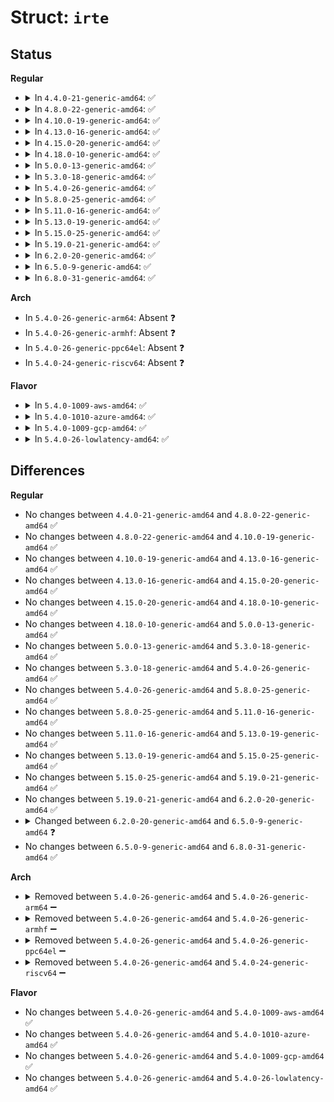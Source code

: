 # Struct: <code>irte</code>

## Status
<b>Regular</b>
<ul>
<li>
<details>
<summary>In <code>4.4.0-21-generic-amd64</code>: ✅</summary>

```c
struct irte {
    __u64 present;
    __u64 fpd;
    __u64 __res0;
    __u64 avail;
    __u64 __res1;
    __u64 pst;
    __u64 vector;
    __u64 __res2;
    __u64 r_present;
    __u64 r_fpd;
    __u64 dst_mode;
    __u64 redir_hint;
    __u64 trigger_mode;
    __u64 dlvry_mode;
    __u64 r_avail;
    __u64 r_res0;
    __u64 r_vector;
    __u64 r_res1;
    __u64 dest_id;
    __u64 p_present;
    __u64 p_fpd;
    __u64 p_res0;
    __u64 p_avail;
    __u64 p_res1;
    __u64 p_urgent;
    __u64 p_pst;
    __u64 p_vector;
    __u64 p_res2;
    __u64 pda_l;
    __u64 low;
    __u64 sid;
    __u64 sq;
    __u64 svt;
    __u64 __res3;
    __u64 p_sid;
    __u64 p_sq;
    __u64 p_svt;
    __u64 p_res3;
    __u64 pda_h;
    __u64 high;
}
```
</details>
</li>
<li>
<details>
<summary>In <code>4.8.0-22-generic-amd64</code>: ✅</summary>

```c
struct irte {
    __u64 present;
    __u64 fpd;
    __u64 __res0;
    __u64 avail;
    __u64 __res1;
    __u64 pst;
    __u64 vector;
    __u64 __res2;
    __u64 r_present;
    __u64 r_fpd;
    __u64 dst_mode;
    __u64 redir_hint;
    __u64 trigger_mode;
    __u64 dlvry_mode;
    __u64 r_avail;
    __u64 r_res0;
    __u64 r_vector;
    __u64 r_res1;
    __u64 dest_id;
    __u64 p_present;
    __u64 p_fpd;
    __u64 p_res0;
    __u64 p_avail;
    __u64 p_res1;
    __u64 p_urgent;
    __u64 p_pst;
    __u64 p_vector;
    __u64 p_res2;
    __u64 pda_l;
    __u64 low;
    __u64 sid;
    __u64 sq;
    __u64 svt;
    __u64 __res3;
    __u64 p_sid;
    __u64 p_sq;
    __u64 p_svt;
    __u64 p_res3;
    __u64 pda_h;
    __u64 high;
}
```
</details>
</li>
<li>
<details>
<summary>In <code>4.10.0-19-generic-amd64</code>: ✅</summary>

```c
struct irte {
    __u64 present;
    __u64 fpd;
    __u64 __res0;
    __u64 avail;
    __u64 __res1;
    __u64 pst;
    __u64 vector;
    __u64 __res2;
    __u64 r_present;
    __u64 r_fpd;
    __u64 dst_mode;
    __u64 redir_hint;
    __u64 trigger_mode;
    __u64 dlvry_mode;
    __u64 r_avail;
    __u64 r_res0;
    __u64 r_vector;
    __u64 r_res1;
    __u64 dest_id;
    __u64 p_present;
    __u64 p_fpd;
    __u64 p_res0;
    __u64 p_avail;
    __u64 p_res1;
    __u64 p_urgent;
    __u64 p_pst;
    __u64 p_vector;
    __u64 p_res2;
    __u64 pda_l;
    __u64 low;
    __u64 sid;
    __u64 sq;
    __u64 svt;
    __u64 __res3;
    __u64 p_sid;
    __u64 p_sq;
    __u64 p_svt;
    __u64 p_res3;
    __u64 pda_h;
    __u64 high;
}
```
</details>
</li>
<li>
<details>
<summary>In <code>4.13.0-16-generic-amd64</code>: ✅</summary>

```c
struct irte {
    __u64 present;
    __u64 fpd;
    __u64 __res0;
    __u64 avail;
    __u64 __res1;
    __u64 pst;
    __u64 vector;
    __u64 __res2;
    __u64 r_present;
    __u64 r_fpd;
    __u64 dst_mode;
    __u64 redir_hint;
    __u64 trigger_mode;
    __u64 dlvry_mode;
    __u64 r_avail;
    __u64 r_res0;
    __u64 r_vector;
    __u64 r_res1;
    __u64 dest_id;
    __u64 p_present;
    __u64 p_fpd;
    __u64 p_res0;
    __u64 p_avail;
    __u64 p_res1;
    __u64 p_urgent;
    __u64 p_pst;
    __u64 p_vector;
    __u64 p_res2;
    __u64 pda_l;
    __u64 low;
    __u64 sid;
    __u64 sq;
    __u64 svt;
    __u64 __res3;
    __u64 p_sid;
    __u64 p_sq;
    __u64 p_svt;
    __u64 p_res3;
    __u64 pda_h;
    __u64 high;
}
```
</details>
</li>
<li>
<details>
<summary>In <code>4.15.0-20-generic-amd64</code>: ✅</summary>

```c
struct irte {
    __u64 present;
    __u64 fpd;
    __u64 __res0;
    __u64 avail;
    __u64 __res1;
    __u64 pst;
    __u64 vector;
    __u64 __res2;
    __u64 r_present;
    __u64 r_fpd;
    __u64 dst_mode;
    __u64 redir_hint;
    __u64 trigger_mode;
    __u64 dlvry_mode;
    __u64 r_avail;
    __u64 r_res0;
    __u64 r_vector;
    __u64 r_res1;
    __u64 dest_id;
    __u64 p_present;
    __u64 p_fpd;
    __u64 p_res0;
    __u64 p_avail;
    __u64 p_res1;
    __u64 p_urgent;
    __u64 p_pst;
    __u64 p_vector;
    __u64 p_res2;
    __u64 pda_l;
    __u64 low;
    __u64 sid;
    __u64 sq;
    __u64 svt;
    __u64 __res3;
    __u64 p_sid;
    __u64 p_sq;
    __u64 p_svt;
    __u64 p_res3;
    __u64 pda_h;
    __u64 high;
}
```
</details>
</li>
<li>
<details>
<summary>In <code>4.18.0-10-generic-amd64</code>: ✅</summary>

```c
struct irte {
    __u64 present;
    __u64 fpd;
    __u64 __res0;
    __u64 avail;
    __u64 __res1;
    __u64 pst;
    __u64 vector;
    __u64 __res2;
    __u64 r_present;
    __u64 r_fpd;
    __u64 dst_mode;
    __u64 redir_hint;
    __u64 trigger_mode;
    __u64 dlvry_mode;
    __u64 r_avail;
    __u64 r_res0;
    __u64 r_vector;
    __u64 r_res1;
    __u64 dest_id;
    __u64 p_present;
    __u64 p_fpd;
    __u64 p_res0;
    __u64 p_avail;
    __u64 p_res1;
    __u64 p_urgent;
    __u64 p_pst;
    __u64 p_vector;
    __u64 p_res2;
    __u64 pda_l;
    __u64 low;
    __u64 sid;
    __u64 sq;
    __u64 svt;
    __u64 __res3;
    __u64 p_sid;
    __u64 p_sq;
    __u64 p_svt;
    __u64 p_res3;
    __u64 pda_h;
    __u64 high;
}
```
</details>
</li>
<li>
<details>
<summary>In <code>5.0.0-13-generic-amd64</code>: ✅</summary>

```c
struct irte {
    __u64 present;
    __u64 fpd;
    __u64 __res0;
    __u64 avail;
    __u64 __res1;
    __u64 pst;
    __u64 vector;
    __u64 __res2;
    __u64 r_present;
    __u64 r_fpd;
    __u64 dst_mode;
    __u64 redir_hint;
    __u64 trigger_mode;
    __u64 dlvry_mode;
    __u64 r_avail;
    __u64 r_res0;
    __u64 r_vector;
    __u64 r_res1;
    __u64 dest_id;
    __u64 p_present;
    __u64 p_fpd;
    __u64 p_res0;
    __u64 p_avail;
    __u64 p_res1;
    __u64 p_urgent;
    __u64 p_pst;
    __u64 p_vector;
    __u64 p_res2;
    __u64 pda_l;
    __u64 low;
    __u64 sid;
    __u64 sq;
    __u64 svt;
    __u64 __res3;
    __u64 p_sid;
    __u64 p_sq;
    __u64 p_svt;
    __u64 p_res3;
    __u64 pda_h;
    __u64 high;
}
```
</details>
</li>
<li>
<details>
<summary>In <code>5.3.0-18-generic-amd64</code>: ✅</summary>

```c
struct irte {
    __u64 present;
    __u64 fpd;
    __u64 __res0;
    __u64 avail;
    __u64 __res1;
    __u64 pst;
    __u64 vector;
    __u64 __res2;
    __u64 r_present;
    __u64 r_fpd;
    __u64 dst_mode;
    __u64 redir_hint;
    __u64 trigger_mode;
    __u64 dlvry_mode;
    __u64 r_avail;
    __u64 r_res0;
    __u64 r_vector;
    __u64 r_res1;
    __u64 dest_id;
    __u64 p_present;
    __u64 p_fpd;
    __u64 p_res0;
    __u64 p_avail;
    __u64 p_res1;
    __u64 p_urgent;
    __u64 p_pst;
    __u64 p_vector;
    __u64 p_res2;
    __u64 pda_l;
    __u64 low;
    __u64 sid;
    __u64 sq;
    __u64 svt;
    __u64 __res3;
    __u64 p_sid;
    __u64 p_sq;
    __u64 p_svt;
    __u64 p_res3;
    __u64 pda_h;
    __u64 high;
}
```
</details>
</li>
<li>
<details>
<summary>In <code>5.4.0-26-generic-amd64</code>: ✅</summary>

```c
struct irte {
    __u64 present;
    __u64 fpd;
    __u64 __res0;
    __u64 avail;
    __u64 __res1;
    __u64 pst;
    __u64 vector;
    __u64 __res2;
    __u64 r_present;
    __u64 r_fpd;
    __u64 dst_mode;
    __u64 redir_hint;
    __u64 trigger_mode;
    __u64 dlvry_mode;
    __u64 r_avail;
    __u64 r_res0;
    __u64 r_vector;
    __u64 r_res1;
    __u64 dest_id;
    __u64 p_present;
    __u64 p_fpd;
    __u64 p_res0;
    __u64 p_avail;
    __u64 p_res1;
    __u64 p_urgent;
    __u64 p_pst;
    __u64 p_vector;
    __u64 p_res2;
    __u64 pda_l;
    __u64 low;
    __u64 sid;
    __u64 sq;
    __u64 svt;
    __u64 __res3;
    __u64 p_sid;
    __u64 p_sq;
    __u64 p_svt;
    __u64 p_res3;
    __u64 pda_h;
    __u64 high;
}
```
</details>
</li>
<li>
<details>
<summary>In <code>5.8.0-25-generic-amd64</code>: ✅</summary>

```c
struct irte {
    __u64 present;
    __u64 fpd;
    __u64 __res0;
    __u64 avail;
    __u64 __res1;
    __u64 pst;
    __u64 vector;
    __u64 __res2;
    __u64 r_present;
    __u64 r_fpd;
    __u64 dst_mode;
    __u64 redir_hint;
    __u64 trigger_mode;
    __u64 dlvry_mode;
    __u64 r_avail;
    __u64 r_res0;
    __u64 r_vector;
    __u64 r_res1;
    __u64 dest_id;
    __u64 p_present;
    __u64 p_fpd;
    __u64 p_res0;
    __u64 p_avail;
    __u64 p_res1;
    __u64 p_urgent;
    __u64 p_pst;
    __u64 p_vector;
    __u64 p_res2;
    __u64 pda_l;
    __u64 low;
    __u64 sid;
    __u64 sq;
    __u64 svt;
    __u64 __res3;
    __u64 p_sid;
    __u64 p_sq;
    __u64 p_svt;
    __u64 p_res3;
    __u64 pda_h;
    __u64 high;
}
```
</details>
</li>
<li>
<details>
<summary>In <code>5.11.0-16-generic-amd64</code>: ✅</summary>

```c
struct irte {
    __u64 present;
    __u64 fpd;
    __u64 __res0;
    __u64 avail;
    __u64 __res1;
    __u64 pst;
    __u64 vector;
    __u64 __res2;
    __u64 r_present;
    __u64 r_fpd;
    __u64 dst_mode;
    __u64 redir_hint;
    __u64 trigger_mode;
    __u64 dlvry_mode;
    __u64 r_avail;
    __u64 r_res0;
    __u64 r_vector;
    __u64 r_res1;
    __u64 dest_id;
    __u64 p_present;
    __u64 p_fpd;
    __u64 p_res0;
    __u64 p_avail;
    __u64 p_res1;
    __u64 p_urgent;
    __u64 p_pst;
    __u64 p_vector;
    __u64 p_res2;
    __u64 pda_l;
    __u64 low;
    __u64 sid;
    __u64 sq;
    __u64 svt;
    __u64 __res3;
    __u64 p_sid;
    __u64 p_sq;
    __u64 p_svt;
    __u64 p_res3;
    __u64 pda_h;
    __u64 high;
}
```
</details>
</li>
<li>
<details>
<summary>In <code>5.13.0-19-generic-amd64</code>: ✅</summary>

```c
struct irte {
    __u64 present;
    __u64 fpd;
    __u64 __res0;
    __u64 avail;
    __u64 __res1;
    __u64 pst;
    __u64 vector;
    __u64 __res2;
    __u64 r_present;
    __u64 r_fpd;
    __u64 dst_mode;
    __u64 redir_hint;
    __u64 trigger_mode;
    __u64 dlvry_mode;
    __u64 r_avail;
    __u64 r_res0;
    __u64 r_vector;
    __u64 r_res1;
    __u64 dest_id;
    __u64 p_present;
    __u64 p_fpd;
    __u64 p_res0;
    __u64 p_avail;
    __u64 p_res1;
    __u64 p_urgent;
    __u64 p_pst;
    __u64 p_vector;
    __u64 p_res2;
    __u64 pda_l;
    __u64 low;
    __u64 sid;
    __u64 sq;
    __u64 svt;
    __u64 __res3;
    __u64 p_sid;
    __u64 p_sq;
    __u64 p_svt;
    __u64 p_res3;
    __u64 pda_h;
    __u64 high;
}
```
</details>
</li>
<li>
<details>
<summary>In <code>5.15.0-25-generic-amd64</code>: ✅</summary>

```c
struct irte {
    __u64 present;
    __u64 fpd;
    __u64 __res0;
    __u64 avail;
    __u64 __res1;
    __u64 pst;
    __u64 vector;
    __u64 __res2;
    __u64 r_present;
    __u64 r_fpd;
    __u64 dst_mode;
    __u64 redir_hint;
    __u64 trigger_mode;
    __u64 dlvry_mode;
    __u64 r_avail;
    __u64 r_res0;
    __u64 r_vector;
    __u64 r_res1;
    __u64 dest_id;
    __u64 p_present;
    __u64 p_fpd;
    __u64 p_res0;
    __u64 p_avail;
    __u64 p_res1;
    __u64 p_urgent;
    __u64 p_pst;
    __u64 p_vector;
    __u64 p_res2;
    __u64 pda_l;
    __u64 low;
    __u64 sid;
    __u64 sq;
    __u64 svt;
    __u64 __res3;
    __u64 p_sid;
    __u64 p_sq;
    __u64 p_svt;
    __u64 p_res3;
    __u64 pda_h;
    __u64 high;
}
```
</details>
</li>
<li>
<details>
<summary>In <code>5.19.0-21-generic-amd64</code>: ✅</summary>

```c
struct irte {
    __u64 present;
    __u64 fpd;
    __u64 __res0;
    __u64 avail;
    __u64 __res1;
    __u64 pst;
    __u64 vector;
    __u64 __res2;
    __u64 r_present;
    __u64 r_fpd;
    __u64 dst_mode;
    __u64 redir_hint;
    __u64 trigger_mode;
    __u64 dlvry_mode;
    __u64 r_avail;
    __u64 r_res0;
    __u64 r_vector;
    __u64 r_res1;
    __u64 dest_id;
    __u64 p_present;
    __u64 p_fpd;
    __u64 p_res0;
    __u64 p_avail;
    __u64 p_res1;
    __u64 p_urgent;
    __u64 p_pst;
    __u64 p_vector;
    __u64 p_res2;
    __u64 pda_l;
    __u64 low;
    __u64 sid;
    __u64 sq;
    __u64 svt;
    __u64 __res3;
    __u64 p_sid;
    __u64 p_sq;
    __u64 p_svt;
    __u64 p_res3;
    __u64 pda_h;
    __u64 high;
}
```
</details>
</li>
<li>
<details>
<summary>In <code>6.2.0-20-generic-amd64</code>: ✅</summary>

```c
struct irte {
    __u64 present;
    __u64 fpd;
    __u64 __res0;
    __u64 avail;
    __u64 __res1;
    __u64 pst;
    __u64 vector;
    __u64 __res2;
    __u64 r_present;
    __u64 r_fpd;
    __u64 dst_mode;
    __u64 redir_hint;
    __u64 trigger_mode;
    __u64 dlvry_mode;
    __u64 r_avail;
    __u64 r_res0;
    __u64 r_vector;
    __u64 r_res1;
    __u64 dest_id;
    __u64 p_present;
    __u64 p_fpd;
    __u64 p_res0;
    __u64 p_avail;
    __u64 p_res1;
    __u64 p_urgent;
    __u64 p_pst;
    __u64 p_vector;
    __u64 p_res2;
    __u64 pda_l;
    __u64 low;
    __u64 sid;
    __u64 sq;
    __u64 svt;
    __u64 __res3;
    __u64 p_sid;
    __u64 p_sq;
    __u64 p_svt;
    __u64 p_res3;
    __u64 pda_h;
    __u64 high;
}
```
</details>
</li>
<li>
<details>
<summary>In <code>6.5.0-9-generic-amd64</code>: ✅</summary>

```c
struct irte {
    __u64 present;
    __u64 fpd;
    __u64 __res0;
    __u64 avail;
    __u64 __res1;
    __u64 pst;
    __u64 vector;
    __u64 __res2;
    __u64 r_present;
    __u64 r_fpd;
    __u64 dst_mode;
    __u64 redir_hint;
    __u64 trigger_mode;
    __u64 dlvry_mode;
    __u64 r_avail;
    __u64 r_res0;
    __u64 r_vector;
    __u64 r_res1;
    __u64 dest_id;
    __u64 p_present;
    __u64 p_fpd;
    __u64 p_res0;
    __u64 p_avail;
    __u64 p_res1;
    __u64 p_urgent;
    __u64 p_pst;
    __u64 p_vector;
    __u64 p_res2;
    __u64 pda_l;
    __u64 low;
    __u64 sid;
    __u64 sq;
    __u64 svt;
    __u64 __res3;
    __u64 p_sid;
    __u64 p_sq;
    __u64 p_svt;
    __u64 p_res3;
    __u64 pda_h;
    __u64 high;
    __u128 irte;
}
```
</details>
</li>
<li>
<details>
<summary>In <code>6.8.0-31-generic-amd64</code>: ✅</summary>

```c
struct irte {
    __u64 present;
    __u64 fpd;
    __u64 __res0;
    __u64 avail;
    __u64 __res1;
    __u64 pst;
    __u64 vector;
    __u64 __res2;
    __u64 r_present;
    __u64 r_fpd;
    __u64 dst_mode;
    __u64 redir_hint;
    __u64 trigger_mode;
    __u64 dlvry_mode;
    __u64 r_avail;
    __u64 r_res0;
    __u64 r_vector;
    __u64 r_res1;
    __u64 dest_id;
    __u64 p_present;
    __u64 p_fpd;
    __u64 p_res0;
    __u64 p_avail;
    __u64 p_res1;
    __u64 p_urgent;
    __u64 p_pst;
    __u64 p_vector;
    __u64 p_res2;
    __u64 pda_l;
    __u64 low;
    __u64 sid;
    __u64 sq;
    __u64 svt;
    __u64 __res3;
    __u64 p_sid;
    __u64 p_sq;
    __u64 p_svt;
    __u64 p_res3;
    __u64 pda_h;
    __u64 high;
    __u128 irte;
}
```
</details>
</li>
</ul>
<b>Arch</b>
<ul>
<li>
In <code>5.4.0-26-generic-arm64</code>: Absent ❓
</li>
<li>
In <code>5.4.0-26-generic-armhf</code>: Absent ❓
</li>
<li>
In <code>5.4.0-26-generic-ppc64el</code>: Absent ❓
</li>
<li>
In <code>5.4.0-24-generic-riscv64</code>: Absent ❓
</li>
</ul>
<b>Flavor</b>
<ul>
<li>
<details>
<summary>In <code>5.4.0-1009-aws-amd64</code>: ✅</summary>

```c
struct irte {
    __u64 present;
    __u64 fpd;
    __u64 __res0;
    __u64 avail;
    __u64 __res1;
    __u64 pst;
    __u64 vector;
    __u64 __res2;
    __u64 r_present;
    __u64 r_fpd;
    __u64 dst_mode;
    __u64 redir_hint;
    __u64 trigger_mode;
    __u64 dlvry_mode;
    __u64 r_avail;
    __u64 r_res0;
    __u64 r_vector;
    __u64 r_res1;
    __u64 dest_id;
    __u64 p_present;
    __u64 p_fpd;
    __u64 p_res0;
    __u64 p_avail;
    __u64 p_res1;
    __u64 p_urgent;
    __u64 p_pst;
    __u64 p_vector;
    __u64 p_res2;
    __u64 pda_l;
    __u64 low;
    __u64 sid;
    __u64 sq;
    __u64 svt;
    __u64 __res3;
    __u64 p_sid;
    __u64 p_sq;
    __u64 p_svt;
    __u64 p_res3;
    __u64 pda_h;
    __u64 high;
}
```
</details>
</li>
<li>
<details>
<summary>In <code>5.4.0-1010-azure-amd64</code>: ✅</summary>

```c
struct irte {
    __u64 present;
    __u64 fpd;
    __u64 __res0;
    __u64 avail;
    __u64 __res1;
    __u64 pst;
    __u64 vector;
    __u64 __res2;
    __u64 r_present;
    __u64 r_fpd;
    __u64 dst_mode;
    __u64 redir_hint;
    __u64 trigger_mode;
    __u64 dlvry_mode;
    __u64 r_avail;
    __u64 r_res0;
    __u64 r_vector;
    __u64 r_res1;
    __u64 dest_id;
    __u64 p_present;
    __u64 p_fpd;
    __u64 p_res0;
    __u64 p_avail;
    __u64 p_res1;
    __u64 p_urgent;
    __u64 p_pst;
    __u64 p_vector;
    __u64 p_res2;
    __u64 pda_l;
    __u64 low;
    __u64 sid;
    __u64 sq;
    __u64 svt;
    __u64 __res3;
    __u64 p_sid;
    __u64 p_sq;
    __u64 p_svt;
    __u64 p_res3;
    __u64 pda_h;
    __u64 high;
}
```
</details>
</li>
<li>
<details>
<summary>In <code>5.4.0-1009-gcp-amd64</code>: ✅</summary>

```c
struct irte {
    __u64 present;
    __u64 fpd;
    __u64 __res0;
    __u64 avail;
    __u64 __res1;
    __u64 pst;
    __u64 vector;
    __u64 __res2;
    __u64 r_present;
    __u64 r_fpd;
    __u64 dst_mode;
    __u64 redir_hint;
    __u64 trigger_mode;
    __u64 dlvry_mode;
    __u64 r_avail;
    __u64 r_res0;
    __u64 r_vector;
    __u64 r_res1;
    __u64 dest_id;
    __u64 p_present;
    __u64 p_fpd;
    __u64 p_res0;
    __u64 p_avail;
    __u64 p_res1;
    __u64 p_urgent;
    __u64 p_pst;
    __u64 p_vector;
    __u64 p_res2;
    __u64 pda_l;
    __u64 low;
    __u64 sid;
    __u64 sq;
    __u64 svt;
    __u64 __res3;
    __u64 p_sid;
    __u64 p_sq;
    __u64 p_svt;
    __u64 p_res3;
    __u64 pda_h;
    __u64 high;
}
```
</details>
</li>
<li>
<details>
<summary>In <code>5.4.0-26-lowlatency-amd64</code>: ✅</summary>

```c
struct irte {
    __u64 present;
    __u64 fpd;
    __u64 __res0;
    __u64 avail;
    __u64 __res1;
    __u64 pst;
    __u64 vector;
    __u64 __res2;
    __u64 r_present;
    __u64 r_fpd;
    __u64 dst_mode;
    __u64 redir_hint;
    __u64 trigger_mode;
    __u64 dlvry_mode;
    __u64 r_avail;
    __u64 r_res0;
    __u64 r_vector;
    __u64 r_res1;
    __u64 dest_id;
    __u64 p_present;
    __u64 p_fpd;
    __u64 p_res0;
    __u64 p_avail;
    __u64 p_res1;
    __u64 p_urgent;
    __u64 p_pst;
    __u64 p_vector;
    __u64 p_res2;
    __u64 pda_l;
    __u64 low;
    __u64 sid;
    __u64 sq;
    __u64 svt;
    __u64 __res3;
    __u64 p_sid;
    __u64 p_sq;
    __u64 p_svt;
    __u64 p_res3;
    __u64 pda_h;
    __u64 high;
}
```
</details>
</li>
</ul>

## Differences
<b>Regular</b>
<ul>
<li>
No changes between <code>4.4.0-21-generic-amd64</code> and <code>4.8.0-22-generic-amd64</code> ✅
</li>
<li>
No changes between <code>4.8.0-22-generic-amd64</code> and <code>4.10.0-19-generic-amd64</code> ✅
</li>
<li>
No changes between <code>4.10.0-19-generic-amd64</code> and <code>4.13.0-16-generic-amd64</code> ✅
</li>
<li>
No changes between <code>4.13.0-16-generic-amd64</code> and <code>4.15.0-20-generic-amd64</code> ✅
</li>
<li>
No changes between <code>4.15.0-20-generic-amd64</code> and <code>4.18.0-10-generic-amd64</code> ✅
</li>
<li>
No changes between <code>4.18.0-10-generic-amd64</code> and <code>5.0.0-13-generic-amd64</code> ✅
</li>
<li>
No changes between <code>5.0.0-13-generic-amd64</code> and <code>5.3.0-18-generic-amd64</code> ✅
</li>
<li>
No changes between <code>5.3.0-18-generic-amd64</code> and <code>5.4.0-26-generic-amd64</code> ✅
</li>
<li>
No changes between <code>5.4.0-26-generic-amd64</code> and <code>5.8.0-25-generic-amd64</code> ✅
</li>
<li>
No changes between <code>5.8.0-25-generic-amd64</code> and <code>5.11.0-16-generic-amd64</code> ✅
</li>
<li>
No changes between <code>5.11.0-16-generic-amd64</code> and <code>5.13.0-19-generic-amd64</code> ✅
</li>
<li>
No changes between <code>5.13.0-19-generic-amd64</code> and <code>5.15.0-25-generic-amd64</code> ✅
</li>
<li>
No changes between <code>5.15.0-25-generic-amd64</code> and <code>5.19.0-21-generic-amd64</code> ✅
</li>
<li>
No changes between <code>5.19.0-21-generic-amd64</code> and <code>6.2.0-20-generic-amd64</code> ✅
</li>
<li>
<details>
<summary>Changed between <code>6.2.0-20-generic-amd64</code> and <code>6.5.0-9-generic-amd64</code> ❓</summary>
<ul>
<li>
<b>Field added. </b>
<code>__u128 irte</code>
</li>
</ul>
</details>
</li>
<li>
No changes between <code>6.5.0-9-generic-amd64</code> and <code>6.8.0-31-generic-amd64</code> ✅
</li>
</ul>
<b>Arch</b>
<ul>
<li>
<details>
<summary>Removed between <code>5.4.0-26-generic-amd64</code> and <code>5.4.0-26-generic-arm64</code> ➖</summary>

```c
struct irte {
    __u64 present;
    __u64 fpd;
    __u64 __res0;
    __u64 avail;
    __u64 __res1;
    __u64 pst;
    __u64 vector;
    __u64 __res2;
    __u64 r_present;
    __u64 r_fpd;
    __u64 dst_mode;
    __u64 redir_hint;
    __u64 trigger_mode;
    __u64 dlvry_mode;
    __u64 r_avail;
    __u64 r_res0;
    __u64 r_vector;
    __u64 r_res1;
    __u64 dest_id;
    __u64 p_present;
    __u64 p_fpd;
    __u64 p_res0;
    __u64 p_avail;
    __u64 p_res1;
    __u64 p_urgent;
    __u64 p_pst;
    __u64 p_vector;
    __u64 p_res2;
    __u64 pda_l;
    __u64 low;
    __u64 sid;
    __u64 sq;
    __u64 svt;
    __u64 __res3;
    __u64 p_sid;
    __u64 p_sq;
    __u64 p_svt;
    __u64 p_res3;
    __u64 pda_h;
    __u64 high;
}
```
</details>
</li>
<li>
<details>
<summary>Removed between <code>5.4.0-26-generic-amd64</code> and <code>5.4.0-26-generic-armhf</code> ➖</summary>

```c
struct irte {
    __u64 present;
    __u64 fpd;
    __u64 __res0;
    __u64 avail;
    __u64 __res1;
    __u64 pst;
    __u64 vector;
    __u64 __res2;
    __u64 r_present;
    __u64 r_fpd;
    __u64 dst_mode;
    __u64 redir_hint;
    __u64 trigger_mode;
    __u64 dlvry_mode;
    __u64 r_avail;
    __u64 r_res0;
    __u64 r_vector;
    __u64 r_res1;
    __u64 dest_id;
    __u64 p_present;
    __u64 p_fpd;
    __u64 p_res0;
    __u64 p_avail;
    __u64 p_res1;
    __u64 p_urgent;
    __u64 p_pst;
    __u64 p_vector;
    __u64 p_res2;
    __u64 pda_l;
    __u64 low;
    __u64 sid;
    __u64 sq;
    __u64 svt;
    __u64 __res3;
    __u64 p_sid;
    __u64 p_sq;
    __u64 p_svt;
    __u64 p_res3;
    __u64 pda_h;
    __u64 high;
}
```
</details>
</li>
<li>
<details>
<summary>Removed between <code>5.4.0-26-generic-amd64</code> and <code>5.4.0-26-generic-ppc64el</code> ➖</summary>

```c
struct irte {
    __u64 present;
    __u64 fpd;
    __u64 __res0;
    __u64 avail;
    __u64 __res1;
    __u64 pst;
    __u64 vector;
    __u64 __res2;
    __u64 r_present;
    __u64 r_fpd;
    __u64 dst_mode;
    __u64 redir_hint;
    __u64 trigger_mode;
    __u64 dlvry_mode;
    __u64 r_avail;
    __u64 r_res0;
    __u64 r_vector;
    __u64 r_res1;
    __u64 dest_id;
    __u64 p_present;
    __u64 p_fpd;
    __u64 p_res0;
    __u64 p_avail;
    __u64 p_res1;
    __u64 p_urgent;
    __u64 p_pst;
    __u64 p_vector;
    __u64 p_res2;
    __u64 pda_l;
    __u64 low;
    __u64 sid;
    __u64 sq;
    __u64 svt;
    __u64 __res3;
    __u64 p_sid;
    __u64 p_sq;
    __u64 p_svt;
    __u64 p_res3;
    __u64 pda_h;
    __u64 high;
}
```
</details>
</li>
<li>
<details>
<summary>Removed between <code>5.4.0-26-generic-amd64</code> and <code>5.4.0-24-generic-riscv64</code> ➖</summary>

```c
struct irte {
    __u64 present;
    __u64 fpd;
    __u64 __res0;
    __u64 avail;
    __u64 __res1;
    __u64 pst;
    __u64 vector;
    __u64 __res2;
    __u64 r_present;
    __u64 r_fpd;
    __u64 dst_mode;
    __u64 redir_hint;
    __u64 trigger_mode;
    __u64 dlvry_mode;
    __u64 r_avail;
    __u64 r_res0;
    __u64 r_vector;
    __u64 r_res1;
    __u64 dest_id;
    __u64 p_present;
    __u64 p_fpd;
    __u64 p_res0;
    __u64 p_avail;
    __u64 p_res1;
    __u64 p_urgent;
    __u64 p_pst;
    __u64 p_vector;
    __u64 p_res2;
    __u64 pda_l;
    __u64 low;
    __u64 sid;
    __u64 sq;
    __u64 svt;
    __u64 __res3;
    __u64 p_sid;
    __u64 p_sq;
    __u64 p_svt;
    __u64 p_res3;
    __u64 pda_h;
    __u64 high;
}
```
</details>
</li>
</ul>
<b>Flavor</b>
<ul>
<li>
No changes between <code>5.4.0-26-generic-amd64</code> and <code>5.4.0-1009-aws-amd64</code> ✅
</li>
<li>
No changes between <code>5.4.0-26-generic-amd64</code> and <code>5.4.0-1010-azure-amd64</code> ✅
</li>
<li>
No changes between <code>5.4.0-26-generic-amd64</code> and <code>5.4.0-1009-gcp-amd64</code> ✅
</li>
<li>
No changes between <code>5.4.0-26-generic-amd64</code> and <code>5.4.0-26-lowlatency-amd64</code> ✅
</li>
</ul>
